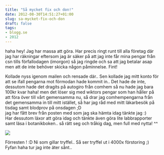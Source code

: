 ```yaml
---
title: "Så mycket fix och don!"
date: 2012-08-30T14:51:27+01:00
slug: sa-mycket-fix-och-don
draft: false
tags:
- blogg.se
- 2012
---
```

haha hey! Jag har massa att göra. Har precis ringt runt till alla företag där jag har räkningar eftersom jag är säker på att jag inte får mina pengar från csn tills förfallodagen (imorgon) så jag ringde och sa att jag betalar asap men att de inte behöver skicka någon påminnelse. Fint!

Kollade nyss igenom mailen och rensade där.. Sen kollade jag mitt konto för att se ifall pengarna mot förmodan hade kommit in.. Det hade de inte, dessutom hade det dragits på autogiro från comhem så nu hade jag bara 100kr kvar haha! men det löser sig med wiktors pengar som han håller på att föra över till vårt gemensamma nu, så drar jag comhempengarna från det gemensamma in till mitt istället, så har jag råd med mitt läkarbesök på tisdag samt blodprov på onsdagen ;D  
jag har fått brev från posten med som jag ska hämta idag tänkte jag :)  
Har dessutom läxor att göra idag och tänkte även göra lite labbrapporter samt läsa i botanikboken.. så rätt seg och tråkig dag, men full med nytta! ^^

![](/assets/images/blogg.se/wp_003613_503f61b4e087c3024800003c.jpg)

Förresten ! :D Ni som gillar tryffel.. Så ser tryffel ut i 4000x förstoring ;) Fyfan haha tur jag inte äter sånt..
